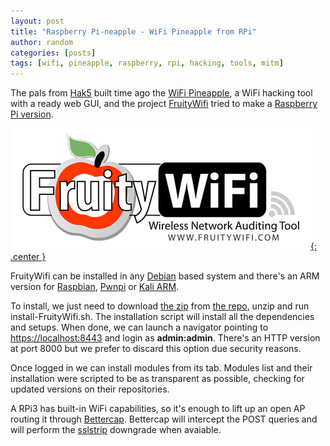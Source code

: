 ```yaml
---
layout: post
title: "Raspberry Pi-neapple - WiFi Pineapple from RPi"
author: random
categories: [posts]
tags: [wifi, pineapple, raspberry, rpi, hacking, tools, mitm]
---
```

<p>The pals from <a target="_blank" href="https://cnhv.co/693i">Hak5</a> built time ago the <a target="_blank" href="https://cnhv.co/693l">WiFi Pineapple</a>, a WiFi hacking tool with a ready web GUI, and the project <a target="_blank" href="https://cnhv.co/693r">FruityWifi</a> tried to make a <a target="_blank" href="https://cnhv.co/696t">Raspberry Pi version</a>.</p>

<a target="_blank" href="https://cnhv.co/693r">![Banner](/images/FruityWifi.jpg){: .center }</a>

<p>FruityWifi can be installed in any <a target="_blank" href="https://cnhv.co/694o">Debian</a> based system and there's an ARM version for <a target="_blank" href="https://cnhv.co/695r">Raspbian</a>, <a target="_blank" href="https://cnhv.co/695p">Pwnpi</a> or <a target="_blank" href="https://cnhv.co/695c">Kali ARM</a>.</p>

<p>To install, we just need to download <a target="_blank" href="https://cnhv.co/695x">the zip</a> from <a target="_blank" href="https://cnhv.co/6962">the repo</a>, unzip and run install-FruityWifi.sh. The installation script will install all the dependencies and setups. When done, we can launch a navigator pointing to <a target="_blank" href="https://localhost:8443">https://localhost:8443</a> and login as <b>admin:admin</b>. There's an HTTP version at port 8000 but we prefer to discard this option due security reasons.</p>

<p>Once logged in we can install modules from its tab. Modules list and their installation were scripted to be as transparent as possible, checking for updated versions on their repositories.</p>

<p>A RPi3 has built-in WiFi capabilities, so it's enough to lift up an open AP routing it through <a target="_blank" href="https://cnhv.co/696b">Bettercap</a>. Bettercap will intercept the POST queries and will perform the <a target="_blank" href="https://github.com/moxie0/sslstrip">sslstrip</a> downgrade when avaiable.</p>

